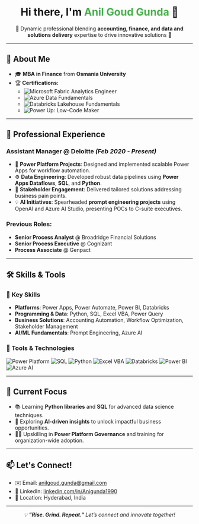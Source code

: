 <h1 align="center">Hi there, I'm <span style="color:#4CAF50;">Anil Goud Gunda</span> 👋</h1>
<p align="center">🌟 Dynamic professional blending <strong>accounting, finance, and data and solutions delivery</strong> expertise to drive innovative solutions 🌟</p>

---

## 🚀 About Me
- 🎓 **MBA in Finance** from **Osmania University**
- 🏆 **Certifications:**
  - ![Microsoft Fabric Analytics Engineer](https://img.shields.io/badge/Fabric%20Analytics%20Engineer-0052CC?style=flat-square&logo=microsoft)
  - ![Azure Data Fundamentals](https://img.shields.io/badge/Azure%20Data%20Fundamentals-0078D4?style=flat-square&logo=microsoftazure)
  - ![Databricks Lakehouse Fundamentals](https://img.shields.io/badge/Databricks%20Lakehouse-FC1C44?style=flat-square&logo=databricks)
  - ![Power Up: Low-Code Maker](https://img.shields.io/badge/Power%20Up%20Low--Code%20Maker-742775?style=flat-square&logo=microsoft)

---

## 💼 Professional Experience
### Assistant Manager @ Deloitte *(Feb 2020 - Present)*  
- 🚀 **Power Platform Projects**: Designed and implemented scalable Power Apps for workflow automation.  
- ⚙️ **Data Engineering**: Developed robust data pipelines using **Power Apps Dataflows**, **SQL**, and **Python**.  
- 🤝 **Stakeholder Engagement**: Delivered tailored solutions addressing business pain points.  
- 💡 **AI Initiatives**: Spearheaded **prompt engineering projects** using OpenAI and Azure AI Studio, presenting POCs to C-suite executives.  

### Previous Roles:
- **Senior Process Analyst** @ Broadridge Financial Solutions  
- **Senior Process Executive** @ Cognizant  
- **Process Associate** @ Genpact  

---

## 🛠️ Skills & Tools
### 🔑 **Key Skills**
- **Platforms**: Power Apps, Power Automate, Power BI, Databricks  
- **Programming & Data**: Python, SQL, Excel VBA, Power Query  
- **Business Solutions**: Accounting Automation, Workflow Optimization, Stakeholder Management  
- **AI/ML Fundamentals**: Prompt Engineering, Azure AI  

### 🧰 **Tools & Technologies**
<p>
  <img src="https://img.shields.io/badge/Power%20Platform-742775?style=flat-square&logo=microsoft" alt="Power Platform">
  <img src="https://img.shields.io/badge/SQL-4479A1?style=flat-square&logo=postgresql" alt="SQL">
  <img src="https://img.shields.io/badge/Python-3776AB?style=flat-square&logo=python" alt="Python">
  <img src="https://img.shields.io/badge/Excel%20VBA-217346?style=flat-square&logo=microsoftexcel" alt="Excel VBA">
  <img src="https://img.shields.io/badge/Databricks-FC1C44?style=flat-square&logo=databricks" alt="Databricks">
  <img src="https://img.shields.io/badge/Power%20BI-F2C811?style=flat-square&logo=powerbi" alt="Power BI">
  <img src="https://img.shields.io/badge/Azure%20AI-0078D4?style=flat-square&logo=microsoftazure" alt="Azure AI">
</p>

---

## 🌟 Current Focus
- 📚 Learning **Python libraries** and **SQL** for advanced data science techniques.  
- 🤖 Exploring **AI-driven insights** to unlock impactful business opportunities.  
- 🧑‍🏫 Upskilling in **Power Platform Governance** and training for organization-wide adoption.  

---

## 📫 Let's Connect!
- ✉️ Email: [anilgoud.gunda@gmail.com](mailto:anilgoud.gunda@gmail.com)  
- 💼 LinkedIn: [linkedin.com/in/Anigunda1990](https://linkedin.com/in/Anigunda1990)  
- 📍 Location: Hyderabad, India  

---

<p align="center"><em>💡 <strong>"Rise. Grind. Repeat."</strong> Let’s connect and innovate together!</em></p>
